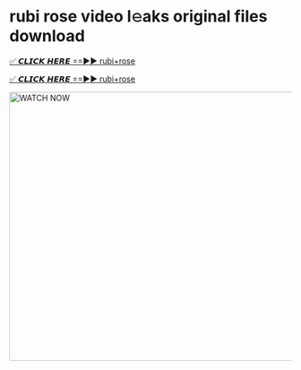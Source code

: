 # rubi rose video l𝚎aks original files download

<p><a href="https://mediafirer.com/rubi+rose&ref=titik" rel="nofollow">✅ 𝘾𝙇𝙄𝘾𝙆 𝙃𝙀𝙍𝙀 ==►► rubi+rose</a></p>

<p><a href="https://mediafirer.com/rubi+rose&ref=titik" rel="nofollow">✅ 𝘾𝙇𝙄𝘾𝙆 𝙃𝙀𝙍𝙀 ==►► rubi+rose</a></p>

<p><a rel="nofollow" title="WATCH NOW" href="https://mediafirer.com/rubi+rose&ref=titik"><img border="rubi+rose" height="480" width="854" title="WATCH NOW" alt="WATCH NOW" src="https://i.imgur.com/WiGg2rx.gif"></a></p>